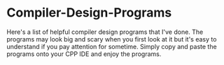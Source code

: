# Compiler-Design-Programs
Here's a list of helpful compiler design programs that I've done. The programs may look big and scary when you first look at it but it's easy to understand if you pay attention for sometime.
Simply copy and paste the programs onto your CPP IDE and enjoy the programs.
